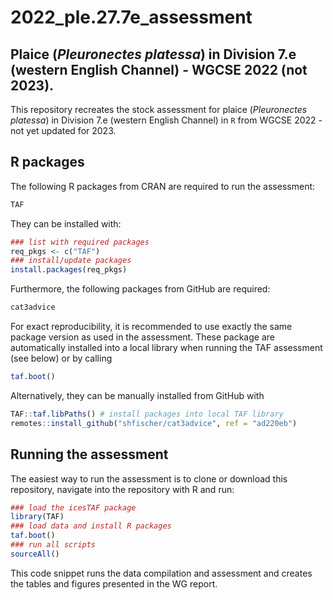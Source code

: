 2022_ple.27.7e_assessment
================

## Plaice (*Pleuronectes platessa*) in Division 7.e (western English Channel) - WGCSE 2022 (not 2023).

This repository recreates the stock assessment for plaice (*Pleuronectes
platessa*) in Division 7.e (western English Channel) in `R` from WGCSE
2022 - not yet updated for 2023.

## R packages

The following R packages from CRAN are required to run the assessment:

``` r
TAF
```

They can be installed with:

``` r
### list with required packages
req_pkgs <- c("TAF")
### install/update packages
install.packages(req_pkgs)
```

Furthermore, the following packages from GitHub are required:

``` r
cat3advice
```

For exact reproducibility, it is recommended to use exactly the same
package version as used in the assessment. These package are
automatically installed into a local library when running the TAF
assessment (see below) or by calling

``` r
taf.boot()
```

Alternatively, they can be manually installed from GitHub with

``` r
TAF::taf.libPaths() # install packages into local TAF library
remotes::install_github("shfischer/cat3advice", ref = "ad220eb")
```

## Running the assessment

The easiest way to run the assessment is to clone or download this
repository, navigate into the repository with R and run:

``` r
### load the icesTAF package
library(TAF)
### load data and install R packages
taf.boot()
### run all scripts
sourceAll()
```

This code snippet runs the data compilation and assessment and creates
the tables and figures presented in the WG report.
